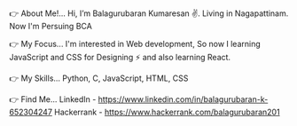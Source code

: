 👉 About Me!... Hi, I’m Balagurubaran Kumaresan ✌. Living in Nagapattinam. Now I'm Persuing BCA

👉 My Focus... I'm interested in Web development, So now I learning JavaScript and CSS for Designing ⚡ and also learning React. 

👉 My Skills... Python, C, JavaScript, HTML, CSS

👉 Find Me...
LinkedIn - https://www.linkedin.com/in/balagurubaran-k-652304247
Hackerrank - https://www.hackerrank.com/balagurubaran201

<!---
Balagurubarann/Balagurubarann is a ✨ special ✨ repository because its `README.md` (this file) appears on your GitHub profile.
You can click the Preview link to take a look at your changes.

